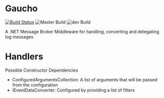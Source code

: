 # Gaucho
[![Build Status](https://travis-ci.org/WickedFlame/Gaucho.svg?branch=master)](https://travis-ci.org/WickedFlame/Gaucho)
<img src="https://ci.appveyor.com/api/projects/status/wrhdnq13aalp3mbf/branch/master?svg=true&passingText=master%20-%20OK" alt="Master Build">
<img src="https://ci.appveyor.com/api/projects/status/wrhdnq13aalp3mbf/branch/dev?svg=true&passingText=dev%20-%20OK" alt="dev Build">

A .NET Message Broker Middleware for handling, converting and delegating log messages





# Handlers
Possible Constructor Dependencies
- ConfiguredArgumentsCollection: A list of arguments that will be passed from the configuration
- IEventDataConverter: Configured by providing a list of filters
